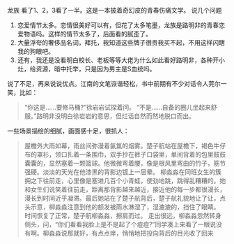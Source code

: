 龙族
看了1、2，3看了一半。这是一本披着奇幻皮的青春伤痛文学。
说几个问题
1. 恋爱情节太多。恋情很美好可以有，但花了太多笔墨，龙族是路明非的青春恋爱物语吗。这样的情节太多了，后面看的腻歪了。
2. 大量浮夸的奢侈品名词，拜托，我知道这些牌子很贵我买不起，不用这样闪瞎我的狗眼吧。
3. 还有，我还是没看明白校长、老板等等大佬为什么如此看好路明非，各种开小灶，给资源，暗中托举，只是因为男主是S血统吗。



说了不足，再来说说优点。江南的文笔诙谐轻松，书中前期有不少对话令人莞尔一笑，比如：

>“你这是……要修马桶?”徐岩岩试探着问。
   “不是……自备的圈儿坐起来舒服。”路明非没明白徐岩岩的意思，但烂话自然而然地脱口而出。

一些场景描绘的细腻，画面感十足，很抓人：

> 屋檐外大雨如幕，雨丝间弥漫着氤氲的烟雾。楚子航站在屋檐下，褐色牛仔布的罩衫，领口扎着一条围巾，双手抄在裤子口袋里，单间背着的包里鼓鼓囊囊的，显然塞着一颗篮球。他微微弯着腰，像是根风里弯曲的竹子，筋节强硬。淡淡的天光在他漆黑的背影边镀上一层晕。
> 柳淼淼在同班女生的簇拥之下往前走，心里像是塞进几百个小青蛙，使劲地跳，跳得乱糟糟的。她和女生们说笑着往前走，距离那背影越来越近，接近他的每一步都很漫长，漫长到时间近乎凝滞。最后她站在了楚子航背后，楚子航礼貌地让了让，点头示意，柳淼淼注意到他的额发被雨水淋湿了，湿漉漉的，挡住了眼睛。
> 时间恢复了正常，楚子航柳淼淼，擦肩而过。
> 走出很远，柳淼淼忽然转身侧头，问，“你们看看我脸上是不是起了个痘痘?”同学凑上来看了一眼说没有啊。柳淼淼说那就好，有点点痒，悄悄地把投向背后的目光收了回来